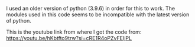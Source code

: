 I used an older version of python (3.9.6) in order for this to work. The modules used in this code seems to be incompatible with the latest version of python.

This is the youtube link from where I got the code from:
https://youtu.be/hKbtfto9trw?si=cRE1R4oPZvFEIjPL

